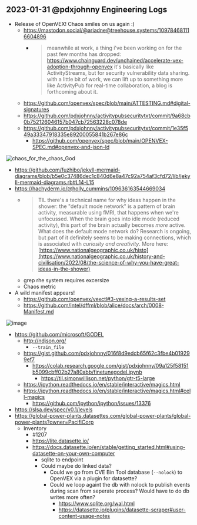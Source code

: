 ## 2023-01-31 @pdxjohnny Engineering Logs

- Release of OpenVEX! Chaos smiles on us again :)
  - https://mastodon.social/@ariadne@treehouse.systems/109784681116604896
    - > meanwhile at work, a thing i've been working on for the past few months has dropped: https://www.chainguard.dev/unchained/accelerate-vex-adoption-through-openvex it's basically like ActivityStreams, but for security vulnerability data sharing. with a little bit of work, we can lift up to something more like ActivityPub for real-time collaboration, a blog is forthcoming about it.
  - https://github.com/openvex/spec/blob/main/ATTESTING.md#digital-signatures
  - https://github.com/pdxjohnny/activitypubsecuritytxt/commit/9a68cb0b752126046157b047cb72563228c078de
  - https://github.com/pdxjohnny/activitypubsecuritytxt/commit/1e35f549a33347918335e89200055841b267e86c
    - https://github.com/openvex/spec/blob/main/OPENVEX-SPEC.md#openvex-and-json-ld

![chaos_for_the_chaos_God](https://user-images.githubusercontent.com/5950433/215828966-0f91a8fe-0809-4523-9202-b09fd5f635d9.jpg)

- https://github.com/fuzhibo/jekyll-mermaid-diagrams/blob/b5e0c37486dec1c840d6e8a47c92a754af3cfd72/lib/jekyll-mermaid-diagrams.rb#L14-L15
- https://hachyderm.io/@holly_cummins/109636163544669034
  - > TIL there's a technical name for why ideas happen in the shower: the "default mode network" is a pattern of brain activity, measurable using fMRI, that happens when we're unfocussed. When the brain goes into idle mode (reduced activity), this part of the brain actually becomes *more* active. What does the default mode network do? Research is ongoing, but part of it definitely seems to be making connections, which is associated with *curiosity and creativity*. More here: [https://www.nationalgeographic.co.uk/histo](https://www.nationalgeographic.co.uk/history-and-civilisation/2022/08/the-science-of-why-you-have-great-ideas-in-the-shower)
  - grep rhe system requires excersize
  - Chaos metric
- A wild manifest appears!
  - https://github.com/openvex/vexctl#3-vexing-a-results-set
  - https://github.com/intel/dffml/blob/alice/docs/arch/0008-Manifest.md

![image](https://user-images.githubusercontent.com/5950433/215843365-9a03f49f-2607-4e48-acd0-21269814427d.png)

- https://github.com/microsoft/GODEL
  - http://ndjson.org/
    - `--train_file`
  - https://gist.github.com/pdxjohnny/016f8d9edcb65f62c3fbe4b019299ef7
    - https://colab.research.google.com/gist/pdxjohnny/09a125f58151b5099cbff02b27a80abb/finetunegodel.ipynb
      - https://til.simonwillison.net/python/gtr-t5-large
  - https://ipython.readthedocs.io/en/stable/interactive/magics.html
  - https://ipython.readthedocs.io/en/stable/interactive/magics.html#cell-magics
    - https://github.com/ipython/ipython/issues/13376
- https://slsa.dev/spec/v0.1/levels
- https://global-power-plants.datasettes.com/global-power-plants/global-power-plants?owner=PacifiCorp
  - Inventory
    - #1207
    - https://lite.datasette.io/
    - https://docs.datasette.io/en/stable/getting_started.html#using-datasette-on-your-own-computer
      - sqlite to endpoint
      - Could maybe do linked data?
        - Could we go from CVE Bin Tool database (`--nolock`) to OpenVEX via a plugin for datasette?
        - Could we loop againt the db with nolock to publish events during scan from seperate process? Would have to do db writes more often?
          - https://www.sqlite.org/wal.html
          - https://datasette.io/plugins/datasette-scraper#user-content-usage-notes